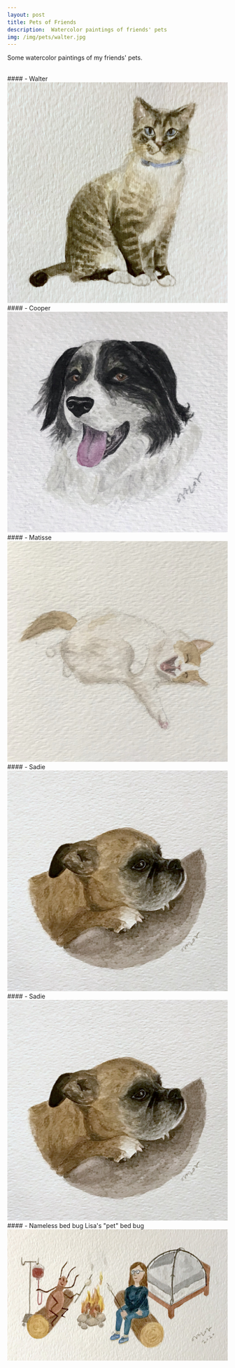 ```yaml
---
layout: post
title: Pets of Friends
description:  Watercolor paintings of friends' pets
img: /img/pets/walter.jpg
---
```


Some watercolor paintings of my friends' pets.

<br/>
#### - Walter
<img class="single" src="/img/pets/walter.jpg"/>

<br/>
#### - Cooper
<img class="single" src="/img/pets/cooper.jpg"/>

<br/>
#### - Matisse
<img class="single" src="/img/pets/matisse.jpg"/>

<br/>
#### - Sadie
<img class="single" src="/img/pets/sadie.jpg"/>

<br/>
#### - Sadie
<img class="single" src="/img/pets/sadie.jpg"/>

<br/>
#### - Nameless bed bug
Lisa's "pet" bed bug
<img class="single" src="/img/pets/bedbug.jpg"/>
